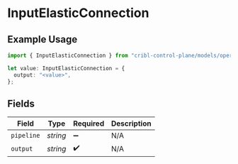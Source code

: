 # InputElasticConnection

## Example Usage

```typescript
import { InputElasticConnection } from "cribl-control-plane/models/operations";

let value: InputElasticConnection = {
  output: "<value>",
};
```

## Fields

| Field              | Type               | Required           | Description        |
| ------------------ | ------------------ | ------------------ | ------------------ |
| `pipeline`         | *string*           | :heavy_minus_sign: | N/A                |
| `output`           | *string*           | :heavy_check_mark: | N/A                |